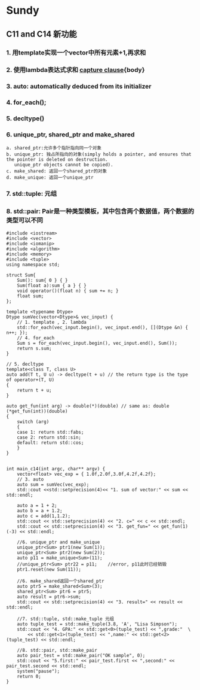 # Sundy
## C11 and C14 新功能

	

### 1. 用template实现一个vector中所有元素+1,再求和
### 2. 使用lambda表达式求和 [capture clause](parameters){body}
### 3. auto: automatically deduced from its initializer
### 4. for_each();
### 5. decltype()
### 6. unique_ptr, shared_ptr and make_shared
	a. shared_ptr:允许多个指针指向同一个对象
	b. unique_ptr: 独占所指向的对象(simply holds a pointer, and ensures that the pointer is deleted on destruction. 
	   unique_ptr objects cannot be copied).
	c. make_shared: 返回一个shared_ptr的对象
    d. make_unique: 返回一个unique_ptr
### 7. std::tuple: 元组
### 8. std::pair: Pair是一种类型模板，其中包含两个数据值，两个数据的类型可以不同


	#include <iostream>  
	#include <vector>
	#include <iomanip>
	#include <algorithm>  
	#include <memory>
	#include <tuple>
	using namespace std; 

	struct Sum{
		Sum(): sum{ 0 } { }
		Sum(float a):sum { a } { }
		void operator()(float n) { sum += n; }
		float sum;
	};
	
	template <typename Dtype>
	Dtype sumVec(vector<Dtype>& vec_input) {
		// 1. template , 2. lambda
		std::for_each(vec_input.begin(), vec_input.end(), [](Dtype &n) { n++; });
		// 4. for_each
		Sum s = for_each(vec_input.begin(), vec_input.end(), Sum());
		return s.sum;
	}
	
	// 5. decltype
	template<class T, class U>
	auto add(T t, U u) -> decltype(t + u) // the return type is the type of operator+(T, U)
	{
		return t + u;
	}
	
	auto get_fun(int arg) -> double(*)(double) // same as: double (*get_fun(int))(double)
	{
		switch (arg)
		{
		case 1: return std::fabs;
		case 2: return std::sin;
		default: return std::cos;
		}
	}
	
	
	int main_c14(int argc, char** argv) {
		vector<float> vec_exp = { 1.0f,2.0f,3.0f,4.2f,4.2f};
		// 3. auto
		auto sum = sumVec(vec_exp);
		std::cout <<std::setprecision(4)<< "1. sum of vector:" << sum << std::endl;
	
		auto a = 1 + 2;
		auto b = a + 1.2;
		auto c = add(1,1.2);
		std::cout << std::setprecision(4) << "2. c=" << c << std::endl;
		std::cout << std::setprecision(4) << "3. get_fun=" << get_fun(1)(-3) << std::endl;
	
		//6. unique_ptr and make_unique
		unique_ptr<Sum> ptr1(new Sum(1));
		unique_ptr<Sum> ptr2(new Sum(2));
		auto p11 = make_unique<Sum>(11);
		//unique_ptr<Sum> ptr22 = p11;    //error, p11此时已经销毁
		ptr1.reset(new Sum(11));
	
		//6. make_shared返回一个shared_ptr
		auto ptr5 = make_shared<Sum>(3);
		shared_ptr<Sum> ptr6 = ptr5;		
		auto result = ptr6->sum;
		std::cout << std::setprecision(4) << "3. result=" << result << std::endl;
	
		//7. std::tuple, std::make_tuple 元组
		auto tuple_test = std::make_tuple(3.8, 'A', "Lisa Simpson");
		std::cout << "4. GPA:" << std::get<0>(tuple_test) << ",grade:"  \
			<< std::get<1>(tuple_test) << ",name:" << std::get<2>(tuple_test) << std::endl;
	
		//8. std::pair, std::make_pair
		auto pair_test = std::make_pair("OK sample", 0);
		std::cout << "5.first:" << pair_test.first << ",second:" << pair_test.second << std::endl;
		system("pause");
		return 0;
	}

